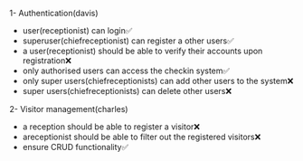 1- Authentication(davis)

-   user(receptionist) can login✅
-   superuser(chiefreceptionist) can register a other users✅
-   a user(receptionist) should be able to verify their accounts upon registration❌
-   only authorised users can access the checkin system✅
-   only super users(chiefreceptionists) can add other users to the system❌
-   super users(chiefreceptionists) can delete other users❌

2- Visitor management(charles)

-   a reception should be able to register a visitor❌
-   areceptionist should be able to filter out the registered visitors❌
-   ensure CRUD functionality✅
